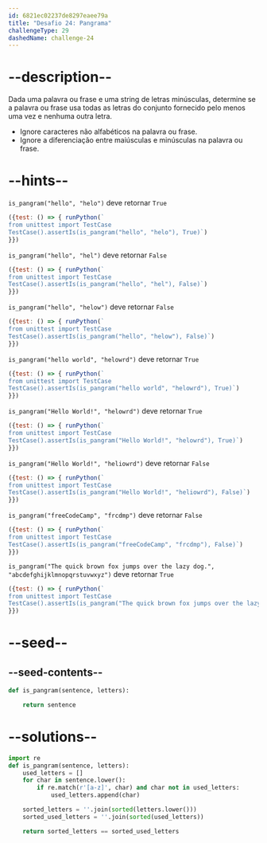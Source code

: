 ```yaml
---
id: 6821ec02237de8297eaee79a
title: "Desafio 24: Pangrama"
challengeType: 29
dashedName: challenge-24
---
```


# --description--

Dada uma palavra ou frase e uma string de letras minúsculas, determine se a palavra ou frase usa todas as letras do conjunto fornecido pelo menos uma vez e nenhuma outra letra.

- Ignore caracteres não alfabéticos na palavra ou frase.
- Ignore a diferenciação entre maiúsculas e minúsculas na palavra ou frase.

# --hints--

`is_pangram("hello", "helo")` deve retornar `True`

```js
({test: () => { runPython(`
from unittest import TestCase
TestCase().assertIs(is_pangram("hello", "helo"), True)`)
}})
```

`is_pangram("hello", "hel")` deve retornar `False`

```js
({test: () => { runPython(`
from unittest import TestCase
TestCase().assertIs(is_pangram("hello", "hel"), False)`)
}})
```

`is_pangram("hello", "helow")` deve retornar `False`

```js
({test: () => { runPython(`
from unittest import TestCase
TestCase().assertIs(is_pangram("hello", "helow"), False)`)
}})
```

`is_pangram("hello world", "helowrd")` deve retornar `True`

```js
({test: () => { runPython(`
from unittest import TestCase
TestCase().assertIs(is_pangram("hello world", "helowrd"), True)`)
}})
```

`is_pangram("Hello World!", "helowrd")` deve retornar `True`

```js
({test: () => { runPython(`
from unittest import TestCase
TestCase().assertIs(is_pangram("Hello World!", "helowrd"), True)`)
}})
```

`is_pangram("Hello World!", "heliowrd")` deve retornar `False`

```js
({test: () => { runPython(`
from unittest import TestCase
TestCase().assertIs(is_pangram("Hello World!", "heliowrd"), False)`)
}})
```

`is_pangram("freeCodeCamp", "frcdmp")` deve retornar `False`

```js
({test: () => { runPython(`
from unittest import TestCase
TestCase().assertIs(is_pangram("freeCodeCamp", "frcdmp"), False)`)
}})
```

`is_pangram("The quick brown fox jumps over the lazy dog.", "abcdefghijklmnopqrstuvwxyz")` deve retornar `True`

```js
({test: () => { runPython(`
from unittest import TestCase
TestCase().assertIs(is_pangram("The quick brown fox jumps over the lazy dog.", "abcdefghijklmnopqrstuvwxyz"), True)`)
}})
```

# --seed--

## --seed-contents--

```py
def is_pangram(sentence, letters):

    return sentence
```

# --solutions--

```py
import re
def is_pangram(sentence, letters):
    used_letters = []
    for char in sentence.lower():
        if re.match(r'[a-z]', char) and char not in used_letters:
            used_letters.append(char)

    sorted_letters = ''.join(sorted(letters.lower()))
    sorted_used_letters = ''.join(sorted(used_letters))

    return sorted_letters == sorted_used_letters
```
